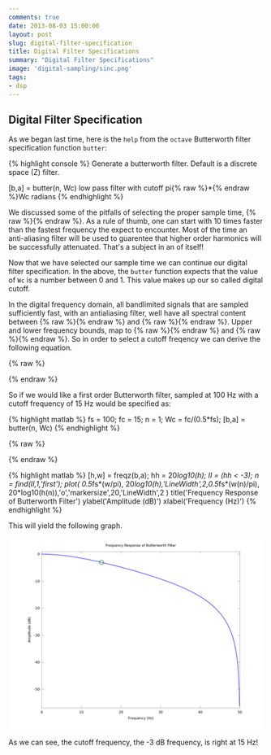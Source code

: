 ```yaml
---
comments: true
date: 2013-08-03 15:00:00
layout: post
slug: digital-filter-specification 
title: Digital Filter Specifications 
summary: "Digital Filter Specifications"
image: 'digital-sampling/sinc.png'
tags:
- dsp
---
```


## Digital Filter Specification
As we began last time, here is the `help` from
the `octave` Butterworth filter specification function `butter`:

{% highlight console %}
 Generate a butterworth filter.
 Default is a discrete space (Z) filter.
 
 [b,a] = butter(n, Wc)
    low pass filter with cutoff pi{% raw %}*{% endraw %}Wc radians
{% endhighlight %}

We discussed some of the pitfalls of selecting the proper sample
time, {% raw %}<script type="math/tex">T_{s}</script>{% endraw %}.  As a
rule of thumb, one can start with 10 times faster than the fastest
frequency the expect to encounter.  Most of the time an anti-aliasing
filter will be used to guarentee that higher order harmonics will be 
successfully attenuated.  That's a subject in an of itself!

Now that we have selected our sample time we can continue our digital
filter specification.  In the above, the `butter` function expects that
the value of `Wc` is a number between 0 and 1.  This value makes up our
so called digital cutoff.

In the digital frequency domain, all bandlimited signals
that are sampled sufficiently fast, with an antialiasing filter,
well have all spectral
content between {% raw %}<script type="math/tex">-\pi</script>{% endraw %} and {% raw %}<script type="math/tex">\pi</script>{% endraw %}.  Upper and
lower frequency bounds, map
to {% raw %}<script type="math/tex">-\frac{1}{2}fs</script>{% endraw %} and  {% raw %}<script type="math/tex">\frac{1}{2}fs</script>{% endraw %}.  So in order to select a cutoff freqency we can derive the following equation.

{% raw %}
<script type="math/tex; mode=display">
W_{c} = \frac{2 f_{c}}{f_{s}}
</script>
{% endraw %}

So if we would like a first order Butterworth filter, sampled at 100 Hz
with a cutoff frequency of 15 Hz would be specified as:

{% highlight matlab %}
 fs = 100;
 fc = 15;
 n = 1;
 Wc = fc/(0.5*fs);
 [b,a] = butter(n, Wc)
{% endhighlight %}

{% raw %}
<script type="math/tex; mode=display">
H(z) = \frac{0.33754z^{-1} + 0.33754}{z^{-1} - 0.32492}
</script>
{% endraw %}


{% highlight matlab %}
[h,w] = freqz(b,a);
hh = 20*log10(h);
II = (hh < -3);
n = find(II,1,'first');
plot( 0.5*fs*(w/pi), 20*log10(h),'LineWidth',2,0.5*fs*(w(n)/pi), 20*log10(h(n)),'o','markersize',20,'LineWidth',2 )
title('Frequency Response of Butterworth Filter')
ylabel('Amplitude (dB)')
xlabel('Frequency (Hz)')
{% endhighlight %}

This will yield the following graph.

![Filter Frequency Response](/img/posts/digital-sampling/filterresp.png)

As we can see, the cutoff frequency, the -3 dB frequency, is right at
15 Hz!

